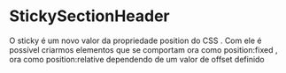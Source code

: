 # StickySectionHeader
O sticky é um novo valor da propriedade position do CSS . Com ele é possível criarmos elementos que se comportam ora como position:fixed , ora como position:relative dependendo de um valor de offset definido
